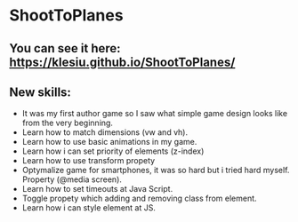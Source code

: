 # ShootToPlanes
## You can see it here: https://klesiu.github.io/ShootToPlanes/
## New skills: 
- It was my first author game so I saw what simple game design looks like from the very beginning.
- Learn how to match dimensions (vw and vh).
- Learn how to use basic animations in my game.
- Learn how i can set priority of elements (z-index)
- Learn how to use transform propety
- Optymalize game for smartphones, it was so hard but i tried hard myself. Property (@media screen).
- Learn how to set timeouts at Java Script.
- Toggle propety which adding and removing class from element.
- Learn how i can style element at JS.

